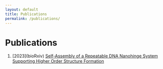 ```yaml
---
layout: default
title: Publications
permalink: /publications/
---
```


# Publications

<ol>
    <li>[2023](bioRxiv) <a href = "https://www.biorxiv.org/content/10.1101/2023.05.26.542516v2">Self-Assembly of a Repeatable DNA Nanohinge System Supporting Higher Order Structure Formation</a></li>
</ol>